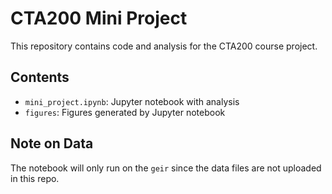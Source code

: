 # CTA200 Mini Project
This repository contains code and analysis for the CTA200 course project.


## Contents

- `mini_project.ipynb`: Jupyter notebook with analysis
- `figures`: Figures generated by Jupyter notebook

## Note on Data

The notebook will only run on the `geir` since the data files are not uploaded in this repo.

